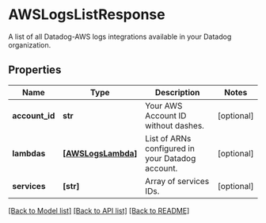 # AWSLogsListResponse

A list of all Datadog-AWS logs integrations available in your Datadog organization.

## Properties

| Name           | Type                                    | Description                                      | Notes      |
| -------------- | --------------------------------------- | ------------------------------------------------ | ---------- |
| **account_id** | **str**                                 | Your AWS Account ID without dashes.              | [optional] |
| **lambdas**    | [**[AWSLogsLambda]**](AWSLogsLambda.md) | List of ARNs configured in your Datadog account. | [optional] |
| **services**   | **[str]**                               | Array of services IDs.                           | [optional] |

[[Back to Model list]](README.md#documentation-for-models) [[Back to API list]](README.md#documentation-for-api-endpoints) [[Back to README]](README.md)
